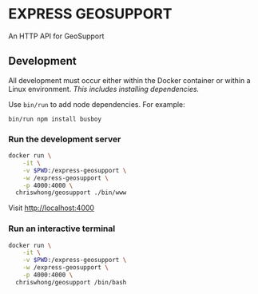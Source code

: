 # EXPRESS GEOSUPPORT
An HTTP API for GeoSupport

## Development

All development must occur either within the Docker container or within a Linux environment. *This includes installing dependencies.*

Use `bin/run` to add node dependencies. For example:

`bin/run npm install busboy`

### Run the development server

```bash
docker run \
    -it \
    -v $PWD:/express-geosupport \
    -w /express-geosupport \
    -p 4000:4000 \
  chriswhong/geosupport ./bin/www
```

Visit [http://localhost:4000](http://localhost:4000)

### Run an interactive terminal

```bash
docker run \
    -it \
    -v $PWD:/express-geosupport \
    -w /express-geosupport \
    -p 4000:4000 \
  chriswhong/geosupport /bin/bash
```
